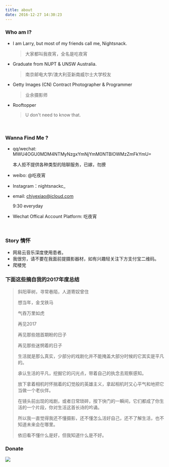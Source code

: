 ```yaml
---
title: about
date: 2016-12-27 14:30:23
---
```


### Who am I? 

- I am Larry, but most of my friends call me, Nightsnack. 

  > 大家都叫我夜宵，全名是吃夜宵

- Graduate from NUPT & UNSW Australia.  

  > 南京邮电大学/澳大利亚新南威尔士大学校友

- Getty Images (CN) Contract Photographer & Programmer

  > 业余摄影师

- Rooftopper

  > U don't need to know that.

  ​

### Wanna Find Me ? 

- qq/wechat: MWU4OGU0MDM4NTMyNzgxYmNjYmM0NTBlOWMzZmFkYmU=

  本人拒不提供各种类型的陪聊服务，已嫁，勿撩

- weibo: @吃夜宵

- Instagram：nightsnackc_

- email: chiyexiao@icloud.com 

  9:30 everyday

- Wechat Offical Account Platform: 吃夜宵

  ​


###  Story 情怀

- 网易云音乐深度使用患者。
- 我很穷，请不要在我面前提摄影器材，如有兴趣轻关注下方支付宝二维码。
- 爬楼党



### 下面这些摘自我的2017年度总结

> 斜阳草树，寻常巷陌，人道寄奴曾住
>
> 想当年，金戈铁马
>
> 气吞万里如虎
>
> 
>
> 再见2017
>
> 再见那些翘首期盼的日子
>
> 再见那些迷惘着的日子
>
> 
>
> 生活就是那么真实，少部分的戏剧化并不能掩盖大部分时候的它其实是平凡的。
>
> 承认生活的平凡，挖掘它的闪光点，带着自己的执念去观察感知。
>
> 放下拿着相机时怀揣着的幻觉般的英雄主义，拿起相机时又心平气和地把它当做一个老伙伴。
>
> 在镜头前出现的戏剧，或者日常琐碎，按下快门的一瞬间，它们都成了你生活的一个片段，你对生活这首长诗的吟诵。 
>
> 所以我一直觉得我还不懂摄影，还不懂怎么活好自己，还不了解生活，也不知道未来会在哪里。
>
> 依旧看不懂什么是好，但我知道什么是不好。



### Donate

![](https://ws3.sinaimg.cn/large/006tKfTcgy1fo5ldzlm3kj30go0p040o.jpg)